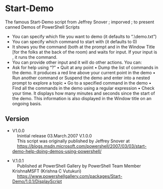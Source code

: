 # Start-Demo
The famous Start-Demo script from Jeffrey Snover ; imporved ; to present canned Demos of PowerShell Scripts

- You can specify which file you want to demo (it defaults to “.\demo.txt”)
- You can specify which command to start with (it defaults to 0)
- It shows you the command (both at the prompt and in the Window Title [for the folks at the back of the room) and waits for input. If your input is <CR>, it runs the command.
- You can provide other input and it will do other actions. You can:
- Ask for help using “?”
• Quit at any point
• Dump the list of commands in the demo. It produces a red line above your current point in the demo
• Run another command or Suspend the demo and enter into a nested prompt to explore a topic
• Go to a specified command in the demo
• Find all the commands in the demo using a regular expression
• Check your time. It displays how many minutes and seconds since the start of the demo. This information is also displayed in the Window title on an ongoing basis.

## Version

- V1.0.0\
&nbsp;&nbsp;&nbsp;&nbsp;Inintial release 03.March.2007 V.1.0.0\
&nbsp;&nbsp;&nbsp;&nbsp;This script was originally published by Jeffrey Snover at\
&nbsp;&nbsp;&nbsp;&nbsp;https://blogs.msdn.microsoft.com/powershell/2007/03/03/start-demo-help-doing-demos-using-powershell/

- V.1.0.1\
&nbsp;&nbsp;&nbsp;&nbsp;Published at PowerShell Gallery by PowerShell Team Member KrishnaMSFT (Krishna C Vutukuri)\
&nbsp;&nbsp;&nbsp;&nbsp;https://www.powershellgallery.com/packages/Start-Demo/1.0.1/DisplayScript

